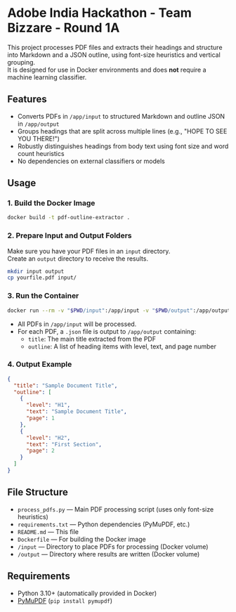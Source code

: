 # Adobe India Hackathon - Team Bizzare - Round 1A

This project processes PDF files and extracts their headings and structure into Markdown and a JSON outline, using font-size heuristics and vertical grouping.  
It is designed for use in Docker environments and does **not** require a machine learning classifier.

## Features

- Converts PDFs in `/app/input` to structured Markdown and outline JSON in `/app/output`
- Groups headings that are split across multiple lines (e.g., "HOPE TO SEE YOU THERE!")
- Robustly distinguishes headings from body text using font size and word count heuristics
- No dependencies on external classifiers or models

## Usage

### 1. Build the Docker Image

```sh
docker build -t pdf-outline-extractor .
```

### 2. Prepare Input and Output Folders

Make sure you have your PDF files in an `input` directory.  
Create an `output` directory to receive the results.

```sh
mkdir input output
cp yourfile.pdf input/
```

### 3. Run the Container

```sh
docker run --rm -v "$PWD/input":/app/input -v "$PWD/output":/app/output pdf-outline-extractor
```

- All PDFs in `/app/input` will be processed.
- For each PDF, a `.json` file is output to `/app/output` containing:
  - `title`: The main title extracted from the PDF
  - `outline`: A list of heading items with level, text, and page number

### 4. Output Example

```json
{
  "title": "Sample Document Title",
  "outline": [
    {
      "level": "H1",
      "text": "Sample Document Title",
      "page": 1
    },
    {
      "level": "H2",
      "text": "First Section",
      "page": 2
    }
  ]
}
```

## File Structure

- `process_pdfs.py` — Main PDF processing script (uses only font-size heuristics)
- `requirements.txt` — Python dependencies (PyMuPDF, etc.)
- `README.md` — This file
- `Dockerfile` — For building the Docker image
- `/input` — Directory to place PDFs for processing (Docker volume)
- `/output` — Directory where results are written (Docker volume)

## Requirements

- Python 3.10+ (automatically provided in Docker)
- [PyMuPDF](https://pymupdf.readthedocs.io/en/latest/) (`pip install pymupdf`)
